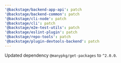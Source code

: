 ```yaml
---
'@backstage/backend-app-api': patch
'@backstage/backend-common': patch
'@backstage/cli-node': patch
'@backstage/cli': patch
'@backstage/e2e-test-utils': patch
'@backstage/eslint-plugin': patch
'@backstage/repo-tools': patch
'@backstage/plugin-devtools-backend': patch
---
```


Updated dependency `@manypkg/get-packages` to `^2.0.0`.
